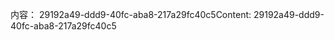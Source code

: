 <span data-ttu-id="84ea6-101">内容： 29192a49-ddd9-40fc-aba8-217a29fc40c5</span><span class="sxs-lookup"><span data-stu-id="84ea6-101">Content: 29192a49-ddd9-40fc-aba8-217a29fc40c5</span></span>